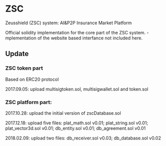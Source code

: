 # ZSC
Zeusshield (ZSC) system: AI&P2P Insurance Market Platform

Official solidity implementation for the core part of the ZSC system.
-mplementation of the website based interfance not included here.

## Update

### ZSC token part
Based on ERC20 protocol

2017.09.05: upload multisigtoken.sol, multisigwallet.sol and token.sol

### ZSC platform part:

2017.10.28: upload the initial version of zscDatabase.sol

2017.12.18: upload five files: plat_math.sol v0.01; plat_string.sol v0.01; plat_vector3d.sol v0.01; db_entity.sol v0.01; db_agreement.sol v0.01

2018.02.09: upload two files: db_receiver.sol v0.03; db_database.sol v0.02
